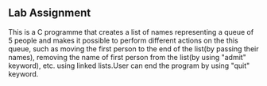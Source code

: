  ## Lab Assignment ##

 This is a C programme that creates a list of names representing a queue of 5 people and makes it possible to perform different actions on the this queue, such as moving the first person
 to the end of the list(by passing their names), removing the name of first person from the list(by using "admit" keyword), etc. using linked lists.User can end the program by using "quit" keyword. 

